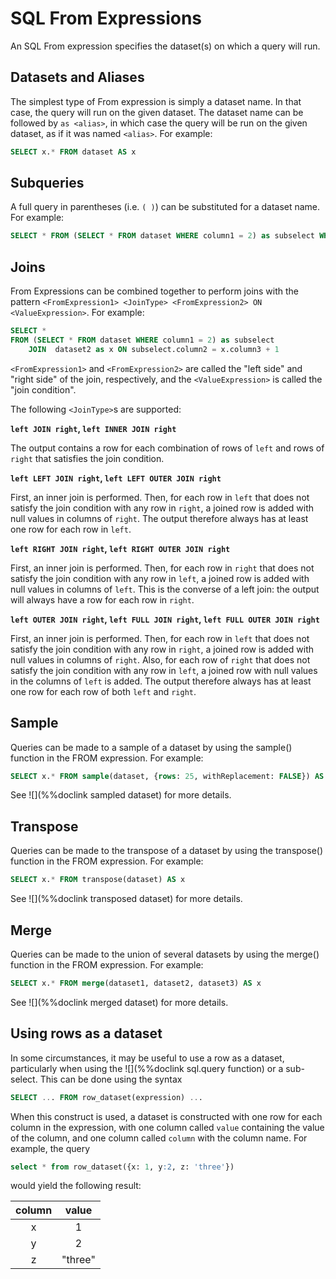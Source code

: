 # SQL From Expressions

An SQL From expression specifies the dataset(s) on which a query will run.

## Datasets and Aliases

The simplest type of From expression is simply a dataset name.  In that
case, the query will run on the given dataset. The dataset name can be followed by `as <alias>`, in which case the query will be run on the given dataset, as if it was named `<alias>`. For example:

```sql
SELECT x.* FROM dataset AS x
```

## Subqueries

A full query in parentheses (i.e. `( )`) can be substituted for a dataset name. For example:

```sql
SELECT * FROM (SELECT * FROM dataset WHERE column1 = 2) as subselect WHERE column2 = 4'
```

## Joins

From Expressions can be combined together to perform joins with the pattern `<FromExpression1> <JoinType> <FromExpression2> ON <ValueExpression>`. For example:

```sql
SELECT * 
FROM (SELECT * FROM dataset WHERE column1 = 2) as subselect 
    JOIN  dataset2 as x ON subselect.column2 = x.column3 + 1

```

`<FromExpression1>` and `<FromExpression2>` are called the "left side" and "right side" of the join, respectively, and the `<ValueExpression>` is called the "join condition".

The following `<JoinType>`s are supported:

**`left JOIN right`, `left INNER JOIN right`**

The output contains a row for each combination of rows of `left` and rows of `right` that satisfies the join condition.

**`left LEFT JOIN right`, `left LEFT OUTER JOIN right`**

First, an inner join is performed. Then, for each row in `left` that does not satisfy the join condition with any row in `right`, a joined row is added with null values in columns of `right`. The output therefore always has at least one row for each row in `left`.

**`left RIGHT JOIN right`, `left RIGHT OUTER JOIN right`**

First, an inner join is performed. Then, for each row in `right` that does not satisfy the join condition with any row in `left`, a joined row is added with null values in columns of `left`. This is the converse of a left join: the output will always have a row for each row in `right`.

**`left OUTER JOIN right`, `left FULL JOIN right`, `left FULL OUTER JOIN right`**

First, an inner join is performed. Then, for each row in `left` that does not satisfy the join condition with any row in `right`, a joined row is added with null values in columns of `right`. Also, for each row of `right` that does not satisfy the join condition with any row in `left`, a joined row with null values in the columns of `left` is added. The output therefore always has at least one row for each row of both `left` and `right`.

## Sample

Queries can be made to a sample of a dataset by using the sample() function in the FROM expression. For example:

```sql
SELECT x.* FROM sample(dataset, {rows: 25, withReplacement: FALSE}) AS x
```

See ![](%%doclink sampled dataset) for more details.

## Transpose 
Queries can be made to the transpose of a dataset by using the transpose() function in the FROM expression. For example:

```sql
SELECT x.* FROM transpose(dataset) AS x
```

See ![](%%doclink transposed dataset) for more details.

## Merge

Queries can be made to the union of several datasets by using the merge() function in the FROM expression. For example:

```sql
SELECT x.* FROM merge(dataset1, dataset2, dataset3) AS x
```

See ![](%%doclink merged dataset) for more details.

## Using rows as a dataset

In some circumstances, it may be useful to use a row as a dataset,
particularly when using the ![](%%doclink sql.query function) or a
sub-select.  This can be done using the syntax

```sql
SELECT ... FROM row_dataset(expression) ...
```

When this construct is used, a dataset is constructed with one row
for each column in the expression, with one column called `value`
containing the value of the column, and one column called `column`
with the column name.  For example, the query

```sql
select * from row_dataset({x: 1, y:2, z: 'three'})
```

would yield the following result:


column  |  value
:------:|:-------:
x       |  1
y       |  2
z       |  "three"


